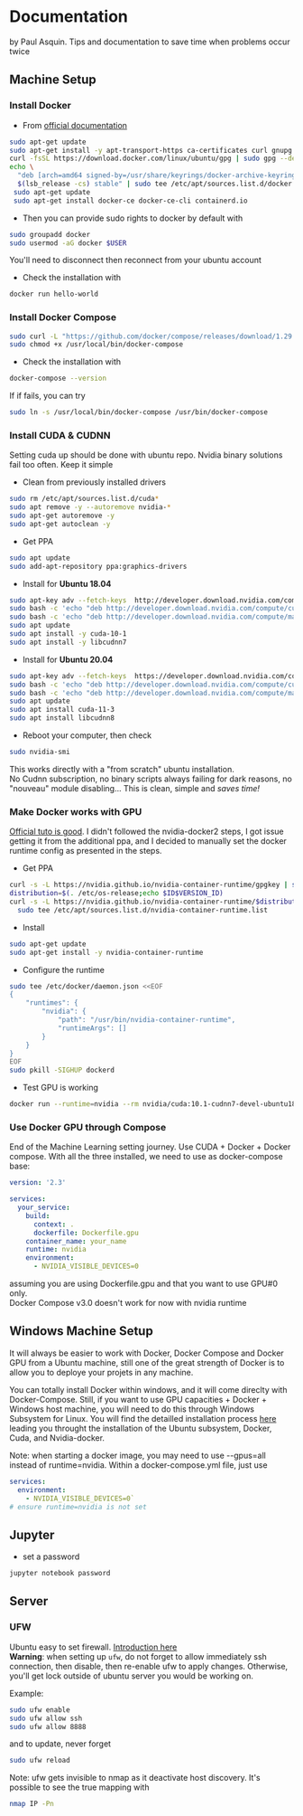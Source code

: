 # Documentation
by Paul Asquin. 
Tips and documentation to save time when problems occur twice

## Machine Setup
### Install Docker
- From [official documentation](https://docs.docker.com/engine/install/ubuntu/)
```bash
sudo apt-get update
sudo apt-get install -y apt-transport-https ca-certificates curl gnupg lsb-release
curl -fsSL https://download.docker.com/linux/ubuntu/gpg | sudo gpg --dearmor -o /usr/share/keyrings/docker-archive-keyring.gpg
echo \
  "deb [arch=amd64 signed-by=/usr/share/keyrings/docker-archive-keyring.gpg] https://download.docker.com/linux/ubuntu \
  $(lsb_release -cs) stable" | sudo tee /etc/apt/sources.list.d/docker.list > /dev/null
 sudo apt-get update
 sudo apt-get install docker-ce docker-ce-cli containerd.io
```

- Then you can provide sudo rights to docker by default with
```bash
sudo groupadd docker
sudo usermod -aG docker $USER
```
You'll need to disconnect then reconnect from your ubuntu account

- Check the installation with 
```bash
docker run hello-world
```

### Install Docker Compose
```bash
sudo curl -L "https://github.com/docker/compose/releases/download/1.29.1/docker-compose-$(uname -s)-$(uname -m)" -o /usr/local/bin/docker-compose
sudo chmod +x /usr/local/bin/docker-compose
```

- Check the installation with 
```bash
docker-compose --version
```

If if fails, you can try
```bash
sudo ln -s /usr/local/bin/docker-compose /usr/bin/docker-compose
```

### Install CUDA & CUDNN
Setting cuda up should be done with ubuntu repo. Nvidia binary solutions fail too often.
Keep it simple

- Clean from previously installed drivers
```bash
sudo rm /etc/apt/sources.list.d/cuda*
sudo apt remove -y --autoremove nvidia-*
sudo apt-get autoremove -y
sudo apt-get autoclean -y
```
- Get PPA
```bash
sudo apt update
sudo add-apt-repository ppa:graphics-drivers
```

- Install for **Ubuntu 18.04**
```bash
sudo apt-key adv --fetch-keys  http://developer.download.nvidia.com/compute/cuda/repos/ubuntu1804/x86_64/7fa2af80.pub
sudo bash -c 'echo "deb http://developer.download.nvidia.com/compute/cuda/repos/ubuntu1804/x86_64 /" > /etc/apt/sources.list.d/cuda.list'
sudo bash -c 'echo "deb http://developer.download.nvidia.com/compute/machine-learning/repos/ubuntu1804/x86_64 /" > /etc/apt/sources.list.d/cuda_learn.list'
sudo apt update
sudo apt install -y cuda-10-1
sudo apt install -y libcudnn7
```

- Install for **Ubuntu 20.04**
```bash
sudo apt-key adv --fetch-keys  https://developer.download.nvidia.com/compute/cuda/repos/ubuntu2004/x86_64/7fa2af80.pub
sudo bash -c 'echo "deb http://developer.download.nvidia.com/compute/cuda/repos/ubuntu2004/x86_64 /" > /etc/apt/sources.list.d/cuda.list'
sudo bash -c 'echo "deb http://developer.download.nvidia.com/compute/machine-learning/repos/ubuntu2004/x86_64 /" > /etc/apt/sources.list.d/cuda_learn.list'
sudo apt update
sudo apt install cuda-11-3
sudo apt install libcudnn8
```

- Reboot your computer, then check
```bash
sudo nvidia-smi
```
This works directly with a "from scratch" ubuntu installation.  
No Cudnn subscription, no binary scripts always failing for dark reasons, no "nouveau" module disabling... 
This is clean, simple and *saves time!*

### Make Docker works with GPU
[Official tuto is good](https://github.com/NVIDIA/nvidia-container-runtime). I didn't followed the nvidia-docker2 steps, I got issue getting it from the additional ppa, and I decided to manually set the docker runtime config as presented in the steps.

- Get PPA
```bash
curl -s -L https://nvidia.github.io/nvidia-container-runtime/gpgkey | sudo apt-key add -
distribution=$(. /etc/os-release;echo $ID$VERSION_ID)
curl -s -L https://nvidia.github.io/nvidia-container-runtime/$distribution/nvidia-container-runtime.list | \
  sudo tee /etc/apt/sources.list.d/nvidia-container-runtime.list
```

- Install
```bash
sudo apt-get update
sudo apt-get install -y nvidia-container-runtime
```

- Configure the runtime
```bash
sudo tee /etc/docker/daemon.json <<EOF
{
    "runtimes": {
        "nvidia": {
            "path": "/usr/bin/nvidia-container-runtime",
            "runtimeArgs": []
        }
    }
}
EOF
sudo pkill -SIGHUP dockerd
```

- Test GPU is working
```bash
docker run --runtime=nvidia --rm nvidia/cuda:10.1-cudnn7-devel-ubuntu18.04 nvidia-smi
```

### Use Docker GPU through Compose
End of the Machine Learning setting journey. Use CUDA + Docker + Docker compose. 
With all the three installed, we need to use as docker-compose base:

```yaml
version: '2.3'

services:
  your_service:
    build:
      context: .
      dockerfile: Dockerfile.gpu
    container_name: your_name
    runtime: nvidia
    environment:
      - NVIDIA_VISIBLE_DEVICES=0
```
assuming you are using Dockerfile.gpu and that you want to use GPU#0 only.  
Docker Compose v3.0 doesn't work for now with nvidia runtime

## Windows Machine Setup
It will always be easier to work with Docker, Docker Compose and Docker GPU from a Ubuntu machine, 
still one of the great strength of Docker is to allow you to deploye your projets in any machine.  

You can totally install Docker within windows, and it will come direclty with Docker-Compose. 
Still, if you want to use GPU capacities + Docker + Windows host machine, you will need to do this through Windows Subsystem for Linux.
You will find the detailled installation process [here](https://docs.nvidia.com/cuda/wsl-user-guide/index.html) leading you throught the installation
of the Ubuntu subsystem, Docker, Cuda, and Nvidia-docker.  

Note: when starting a docker image, you may need to use --gpus=all instead of runtime=nvidia. 
Within a docker-compose.yml file, just use
```yaml
services:
  environment:
    - NVIDIA_VISIBLE_DEVICES=0`
# ensure runtime=nvidia is not set
```

## Jupyter
- set a password
```bash 
jupyter notebook password
```

## Server
### UFW
Ubuntu easy to set firewall. [Introduction here](https://www.digitalocean.com/community/tutorials/how-to-setup-a-firewall-with-ufw-on-an-ubuntu-and-debian-cloud-server)  
**Warning**: when setting up `ufw`, do not forget to allow immediately ssh connection, then disable, then re-enable ufw to apply changes. 
Otherwise, you'll get lock outside of ubuntu server you would be working on.  

Example:
```bash
sudo ufw enable
sudo ufw allow ssh
sudo ufw allow 8888
```
and to update, never forget
```bash
sudo ufw reload
```

Note: ufw gets invisible to nmap as it deactivate host discovery.
It's possible to see the true mapping with 
```bash
nmap IP -Pn
```




